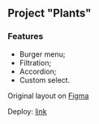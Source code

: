 ## Project "Plants"
### Features
- Burger menu;
- Filtration;
- Accordion; 
- Custom select. 

Original layout on [Figma](https://www.figma.com/file/ntVt8IwlwzfVFMBuVVAze8/Plants?node-id=0%3A1)

Deploy: [link](https://freightdh.github.io/plants/plants/)
